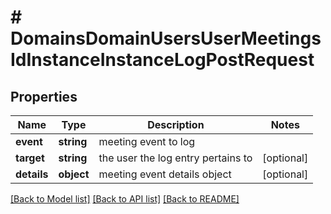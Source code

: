 # # DomainsDomainUsersUserMeetingsIdInstanceInstanceLogPostRequest

## Properties

Name | Type | Description | Notes
------------ | ------------- | ------------- | -------------
**event** | **string** | meeting event to log |
**target** | **string** | the user the log entry pertains to | [optional]
**details** | **object** | meeting event details object | [optional]

[[Back to Model list]](../../README.md#models) [[Back to API list]](../../README.md#endpoints) [[Back to README]](../../README.md)
